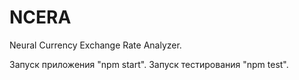 # NCERA

Neural Currency Exchange Rate Analyzer.

Запуск приложения "npm start".
Запуск тестирования "npm test".
